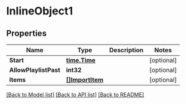 # InlineObject1

## Properties

Name | Type | Description | Notes
------------ | ------------- | ------------- | -------------
**Start** | [**time.Time**](time.Time.md) |  | [optional] 
**AllowPlaylistPast** | **int32** |  | [optional] 
**Items** | [**[]ImportItem**](ImportItem.md) |  | [optional] 

[[Back to Model list]](../README.md#documentation-for-models) [[Back to API list]](../README.md#documentation-for-api-endpoints) [[Back to README]](../README.md)


